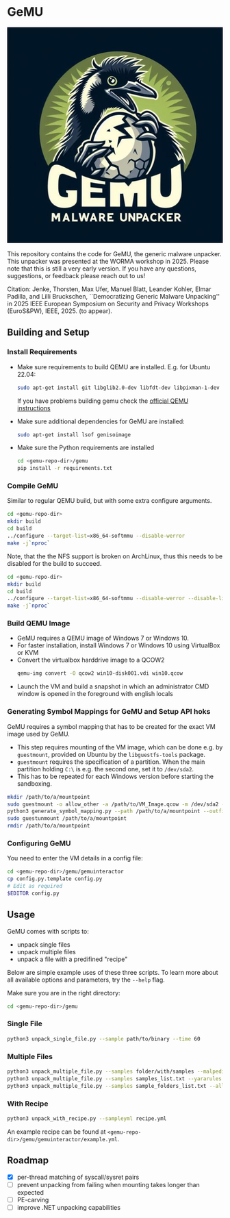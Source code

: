# GeMU
![gemu-logo](gemu-logo_small.jpeg)

This repository contains the code for GeMU, the generic malware unpacker. This unpacker was presented at the WORMA workshop in 2025.
Please note that this is still a very early version. If you have any questions, suggestions, or feedback please reach out to us!

Citation: Jenke, Thorsten, Max Ufer, Manuel Blatt, Leander Kohler, Elmar Padilla, and Lilli Bruckschen, ``Democratizing Generic Malware Unpacking'' in 2025 IEEE European Symposium on Security and Privacy Workshops (EuroS\&PW), IEEE, 2025. (to appear).

## Building and Setup


### Install Requirements
- Make sure requirements to build QEMU are installed. E.g. for Ubuntu 22.04: 
  ```bash
  sudo apt-get install git libglib2.0-dev libfdt-dev libpixman-1-dev zlib1g-dev ninja-build
  ```
  If you have problems building gemu check the [official QEMU instructions](https://wiki.qemu.org/Hosts/Linux)

- Make sure additional dependencies for GeMU are installed:
  ```bash
  sudo apt-get install lsof genisoimage
  ```

- Make sure the Python requirements are installed
  ```bash
  cd <gemu-repo-dir>/gemu
  pip install -r requirements.txt
  ```
  
### Compile GeMU
Similar to regular QEMU build, but with some extra configure arguments.

```bash
cd <gemu-repo-dir>
mkdir build
cd build
../configure --target-list=x86_64-softmmu --disable-werror
make -j`nproc`
```

Note, that the the NFS support is broken on ArchLinux, thus this needs to be disabled for the build to succeed.

```bash
cd <gemu-repo-dir>
mkdir build
cd build
../configure --target-list=x86_64-softmmu --disable-werror --disable-libnfs
make -j`nproc`
```

### Build QEMU Image
- GeMU requires a QEMU image of Windows 7 or Windows 10.
- For faster installation, install Windows 7 or Windows 10 using VirtualBox or KVM
- Convert the virtualbox harddrive image to a QCOW2
  ```bash
  qemu-img convert -O qcow2 win10-disk001.vdi win10.qcow
  ```
- Launch the VM and build a snapshot in which an administrator CMD window is opened in the foreground with english locals

### Generating Symbol Mappings for GeMU and Setup API hoks
GeMU requires a symbol mapping that has to be created for the exact VM image used by GeMU.
- This step requires mounting of the VM image, which can be done e.g. by `guestmount`, provided on Ubuntu by the `libguestfs-tools` package.
- `guestmount` requires the specification of a partition. When the main partition holding `C:\` is e.g. the second one, set it to `/dev/sda2`.
- This has to be repeated for each Windows version before starting the sandboxing.

```bash
mkdir /path/to/a/mountpoint
sudo guestmount -o allow_other -a /path/to/VM_Image.qcow -m /dev/sda2 --ro /path/to/a/mountpoint
python3 generate_symbol_mapping.py --path /path/to/a/mountpoint --outfile ~/.gemu/symbol_mapping.txt
sudo guestunmount /path/to/a/mountpoint
rmdir /path/to/a/mountpoint
```

### Configuring GeMU
You need to enter the VM details in a config file:

```bash
cd <gemu-repo-dir>/gemu/gemuinteractor
cp config.py.template config.py
# Edit as required
$EDITOR config.py
```


## Usage
GeMU comes with scripts to:
- unpack single files
- unpack multiple files
- unpack a file with a predifined "recipe"

Below are simple example uses of these three scripts.
To learn more about all available options and parameters, try the `--help` flag.

Make sure you are in the right directory:
```bash
cd <gemu-repo-dir>/gemu
```

### Single File
```bash
python3 unpack_single_file.py --sample path/to/binary --time 60
```


### Multiple Files
```bash
python3 unpack_multiple_file.py --samples folder/with/samples --malpediamode
python3 unpack_multiple_file.py --samples samples_list.txt --yararules rules.yar
python3 unpack_multiple_file.py --samples sample_folders_list.txt --allowduplicateruns
```

### With Recipe 
```bash
python3 unpack_with_recipe.py --sampleyml recipe.yml
```
An example recipe can be found at `<gemu-repo-dir>/gemu/gemuinteractor/example.yml`.

## Roadmap
- [x] per-thread matching of syscall/sysret pairs
- [ ] prevent unpacking from failing when mounting takes longer than expected
- [ ] PE-carving
- [ ] improve .NET unpacking capabilities
